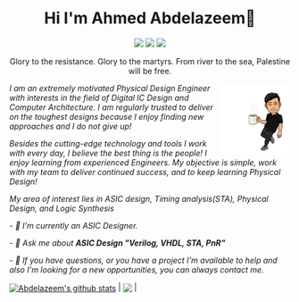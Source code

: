 <h1 align= "center"> Hi I'm Ahmed Abdelazeem👋 </h1>


<p align="center">
    <a href= "https://twitter.com/abdelazeem201"><img src="https://img.shields.io/badge/twitter-%231FA1F1?style=flat&logo=twitter&logoColor=white"∠></a>
    <a href= "https://www.linkedin.com/in/ahmed-abdelazeem/"><img src="https://img.shields.io/badge/linkedin-%230177B5?style=flat&logo=linkedin&logoColor=white"∠></a>
    <a href= "mailto:a.abdelazeem201@gmail.com"><img src="https://img.shields.io/badge/gmail-%231FA1F1?style=flat&logo=gmail&logoColor=white"∠></a>
 </p>	
<p align="center">
    Glory to the resistance. Glory to the martyrs. From river to the sea, Palestine will be free.
 </p>	
   
   <img src= "https://github.com/Casear98/Casear98/blob/main/coffee.png" align="right" width="25%">
   

   
*I am an extremely motivated Physical Design Engineer with interests in the field of Digital IC Design and Computer Architecture. I am regularly trusted to deliver on the toughest designs because I enjoy finding new approaches and I do not give up!*

*Besides the cutting-edge technology and tools I work with every day, I believe the best thing is the people! I enjoy learning from experienced Engineers. My objective is simple, work with my team to deliver continued success, and to keep learning Physical Design!*

*My area of interest lies in ASIC design, Timing analysis(STA), Physical Design, and Logic Synthesis*


*- 🔭 I’m currently an ASIC Designer.*

*- 💬 Ask me about **ASIC Design "Verilog, VHDL, STA, PnR"***

*- 💼 If you have questions, or you have a project I'm available to help and also I'm looking for a new opportunities, you can always contact me.*





<a href="https://github.com/abdelazeem201/github-readme-stats"><img align="center" src="https://github-readme-stats.vercel.app/api?username=abdelazeem201&show_icons=true&include_all_commits=true&theme=buefy&hide_border=true" alt="Abdelazeem's github stats" /></a> | <a href="https://github.com/abdelazeem201/github-readme-stats"><img align="center" src="https://github-readme-stats.vercel.app/api/top-langs/?username=abdelazeem201&layout=compact&theme=buefy&hide_border=true" /></a> |
